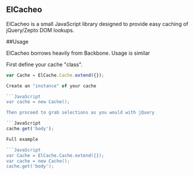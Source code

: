 ## ElCacheo

ElCacheo is a small JavaScript library designed to provide easy caching of jQuery/Zepto DOM lookups.

##Usage

ElCacheo borrows heavily from Backbone. Usage is similar

First define your cache "class". 

```JavaScript
var Cache = ElCache.Cache.extend({});

Create an "instance" of your cache

```JavaScript
var cache = new Cache();

Then proceed to grab selections as you would with jQuery

```JavaScript
cache.get('body');

Full example

```JavaScript
var Cache = ElCache.Cache.extend({});
var cache = new Cache();
cache.get('body');